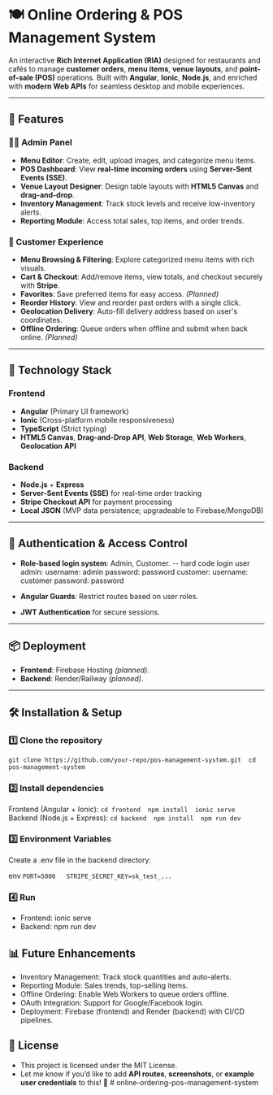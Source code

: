 # 🍽️ Online Ordering & POS Management System

An interactive **Rich Internet Application (RIA)** designed for restaurants and cafés to manage **customer orders**, **menu items**, **venue layouts**, and **point-of-sale (POS)** operations. Built with **Angular**, **Ionic**, **Node.js**, and enriched with **modern Web APIs** for seamless desktop and mobile experiences.

---

## 🚀 Features

### 👨‍🍳 Admin Panel
- **Menu Editor**: Create, edit, upload images, and categorize menu items.
- **POS Dashboard**: View **real-time incoming orders** using **Server-Sent Events (SSE)**.
- **Venue Layout Designer**: Design table layouts with **HTML5 Canvas** and **drag-and-drop**.
- **Inventory Management**: Track stock levels and receive low-inventory alerts.
- **Reporting Module**: Access total sales, top items, and order trends.

### 👥 Customer Experience
- **Menu Browsing & Filtering**: Explore categorized menu items with rich visuals.
- **Cart & Checkout**: Add/remove items, view totals, and checkout securely with **Stripe**.
- **Favorites**: Save preferred items for easy access. *(Planned)*
- **Reorder History**: View and reorder past orders with a single click.
- **Geolocation Delivery**: Auto-fill delivery address based on user's coordinates.
- **Offline Ordering**: Queue orders when offline and submit when back online. *(Planned)*

---

## 🧠 Technology Stack

### Frontend
- **Angular** (Primary UI framework)
- **Ionic** (Cross-platform mobile responsiveness)
- **TypeScript** (Strict typing)
- **HTML5 Canvas**, **Drag-and-Drop API**, **Web Storage**, **Web Workers**, **Geolocation API**

### Backend
- **Node.js** + **Express**
- **Server-Sent Events (SSE)** for real-time order tracking
- **Stripe Checkout API** for payment processing
- **Local JSON** (MVP data persistence; upgradeable to Firebase/MongoDB)

---

## 🔐 Authentication & Access Control
- **Role-based login system**: Admin, Customer.
--  hard code login user
    admin: username: admin password: password
    customer: username: customer password: password

- **Angular Guards**: Restrict routes based on user roles.
- **JWT Authentication** for secure sessions.

---

## 📦 Deployment

- **Frontend**: Firebase Hosting *(planned)*.
- **Backend**: Render/Railway *(planned)*.

---

## 🛠️ Installation & Setup

### 1️⃣ Clone the repository

```git clone https://github.com/your-repo/pos-management-system.git  cd pos-management-system```

### 2️⃣ Install dependencies
Frontend (Angular + Ionic):
```cd frontend  npm install  ionic serve```
Backend (Node.js + Express):
```cd backend  npm install  npm run dev```

### 3️⃣ Environment Variables
Create a .env file in the backend directory:

env
```PORT=5000   STRIPE_SECRET_KEY=sk_test_...```

### 4️⃣ Run
- Frontend: ionic serve
- Backend: npm run dev

## 📊 Future Enhancements
- Inventory Management: Track stock quantities and auto-alerts.
- Reporting Module: Sales trends, top-selling items.
- Offline Ordering: Enable Web Workers to queue orders offline.
- OAuth Integration: Support for Google/Facebook login.
- Deployment: Firebase (frontend) and Render (backend) with CI/CD pipelines.

## 📄 License
- This project is licensed under the MIT License.
- Let me know if you’d like to add **API routes**, **screenshots**, or **example user credentials** to this! 🚀
#   o n l i n e - o r d e r i n g - p o s - m a n a g e m e n t - s y s t e m 
 
 
